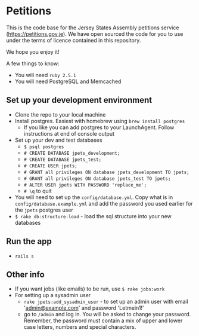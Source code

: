 # Petitions

This is the code base for the Jersey States Assembly petitions service (https://petitions.gov.je).
We have open sourced the code for you to use under the terms of licence contained in this repository.

We hope you enjoy it!

A few things to know:

* You will need `ruby 2.5.1`
* You will need PostgreSQL and Memcached

## Set up your development environment

* Clone the repo to your local machine
* Install postgres. Easiest with homebrew using `brew install postgres`
	* If you like you can add postgres to your LaunchAgent. Follow instructions at end of console output
* Set up your dev and test databases
	* `$ psql postgres`
	* `# CREATE DATABASE jpets_development;`
	* `# CREATE DATABASE jpets_test;`
	* `# CREATE USER jpets;`
	* `# GRANT all privileges ON database jpets_development TO jpets;`
	* `# GRANT all privileges ON database jpets_test TO jpets;`
	* `# ALTER USER jpets WITH PASSWORD 'replace_me';`
	* `# \q` to quit
* You will need to set up the `config/database.yml`. Copy what is in `config/database.example.yml` and add the password you used earlier for the `jpets` postgres user
* `$ rake db:structure:load` - load the sql structure into your new databases

## Run the app

* `rails s`

## Other info

* If you want jobs (like emails) to be run, use `$ rake jobs:work`
* For setting up a sysadmin user
	* `rake jpets:add_sysadmin_user` - to set up an admin user with email 'admin@example.com' and password 'Letmein1!'
	* go to `/admin` and log in. You will be asked to change your password. Remember, the password must contain a mix of upper and lower case letters, numbers and special characters.
